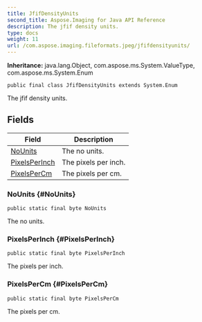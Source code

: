 ```yaml
---
title: JfifDensityUnits
second_title: Aspose.Imaging for Java API Reference
description: The jfif density units.
type: docs
weight: 11
url: /com.aspose.imaging.fileformats.jpeg/jfifdensityunits/
---
```

**Inheritance:**
java.lang.Object, com.aspose.ms.System.ValueType, com.aspose.ms.System.Enum
```
public final class JfifDensityUnits extends System.Enum
```

The jfif density units.
## Fields

| Field | Description |
| --- | --- |
| [NoUnits](#NoUnits) | The no units. |
| [PixelsPerInch](#PixelsPerInch) | The pixels per inch. |
| [PixelsPerCm](#PixelsPerCm) | The pixels per cm. |
### NoUnits {#NoUnits}
```
public static final byte NoUnits
```


The no units.

### PixelsPerInch {#PixelsPerInch}
```
public static final byte PixelsPerInch
```


The pixels per inch.

### PixelsPerCm {#PixelsPerCm}
```
public static final byte PixelsPerCm
```


The pixels per cm.

